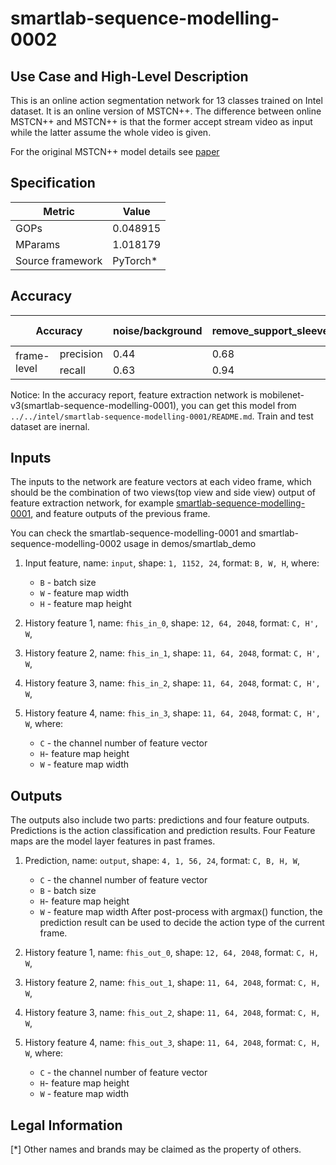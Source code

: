 # smartlab-sequence-modelling-0002

## Use Case and High-Level Description
This is an online action segmentation network for 13 classes trained on Intel dataset. It is an online version of MSTCN++. The difference between online MSTCN++ and MSTCN++ is that the former accept stream video as input while the latter assume the whole video is given.

For the original MSTCN++ model details see [paper](https://arxiv.org/abs/2006.09220)

## Specification

| Metric                          | Value                                     |
|---------------------------------|-------------------------------------------|
| GOPs                            | 0.048915                                  |
| MParams                         | 1.018179                                  |
| Source framework                | PyTorch\*                                 |

## Accuracy
<table>
    <tr>
        <th colspan="2">Accuracy</th>
        <th>noise/background</th>
        <th>remove_support_sleeve</th>
        <th>adjust_rider</th>
        <th>adjust_nut</th>
        <th>adjust_balancing</th>
        <th>open_box</th>
        <th>close_box</th>
        <th>choose_weight</th>
        <th>put_left</th>
        <th>put_right</th>
        <th>take_left</th>
        <th>take_right</th>
        <th>install support_sleeve</th>
        <th>mean</th>
        <th>mPR (P+R)/2</th>
    </tr>
    <tbody>
        <tr>
            <td rowspan=2>frame-level</td>
            <td rowspan=1>precision</td>
            <td>0.44</td>
            <td>0.68</td>
            <td>0.82</td>
            <td>0.56</td>
            <td>0.7</td>
            <td>0.74</td>
            <td>0.79</td>
            <td>0.63</td>
            <td>0.59</td>
            <td>0.66</td>
            <td>0.74</td>
            <td>0.82</td>
            <td>0.91</td>
            <td>0.7</td>
            <td rowspan=2>0.68</td>
        </tr>
        <tr>
            <td rowspan=1>recall</td>
            <td>0.63</td>
            <td>0.94</td>
            <td>0.88</td>
            <td>0.07</td>
            <td>0.64</td>
            <td>0.91</td>
            <td>0.62</td>
            <td>0.54</td>
            <td>0.61</td>
            <td>0.65</td>
            <td>0.67</td>
            <td>0.51</td>
            <td>0.95</td>
            <td>0.66</td>
        </tr>
    </tbody>
</table>

Notice: In the accuracy report, feature extraction network is mobilenet-v3(smartlab-sequence-modelling-0001), you can get this model from `../../intel/smartlab-sequence-modelling-0001/README.md`. Train and test dataset are inernal.

## Inputs
The inputs to the network are feature vectors at each video frame, which should be the combination of two views(top view and side view) output of feature extraction network, for example [smartlab-sequence-modelling-0001](../../intel/smartlab-sequence-modelling-0001/README.md), and feature outputs of the previous frame.

You can check the smartlab-sequence-modelling-0001 and smartlab-sequence-modelling-0002 usage in demos/smartlab_demo

1. Input feature, name: `input`, shape: `1, 1152, 24`, format: `B, W, H`, where:

   - `B` - batch size
   - `W` - feature map width
   - `H` - feature map height

2. History feature 1, name: `fhis_in_0`, shape: `12, 64, 2048`, format: `C, H', W`,
3. History feature 2, name: `fhis_in_1`, shape: `11, 64, 2048`, format: `C, H', W`,
4. History feature 3, name: `fhis_in_2`, shape: `11, 64, 2048`, format: `C, H', W`,
5. History feature 4, name: `fhis_in_3`, shape: `11, 64, 2048`, format: `C, H', W`, where:

   - `C` - the channel number of feature vector
   - `H`- feature map height
   - `W` - feature map width

## Outputs

The outputs also include two parts: predictions and four feature outputs. Predictions is the action classification and prediction results. Four Feature maps are the model layer features in past frames.
1. Prediction, name: `output`, shape: `4, 1, 56, 24`, format: `C, B, H, W`,
   - `C` - the channel number of feature vector
   - `B` - batch size
   - `H`- feature map height
   - `W` - feature map width
After post-process with argmax() function, the prediction result can be used to decide the action type of the current frame.
2. History feature 1, name: `fhis_out_0`, shape: `12, 64, 2048`, format: `C, H, W`,
3. History feature 2, name: `fhis_out_1`, shape: `11, 64, 2048`, format: `C, H, W`,
4. History feature 3, name: `fhis_out_2`, shape: `11, 64, 2048`, format: `C, H, W`,
5. History feature 4, name: `fhis_out_3`, shape: `11, 64, 2048`, format: `C, H, W`, where:

   - `C` - the channel number of feature vector
   - `H`- feature map height
   - `W` - feature map width

## Legal Information
[*] Other names and brands may be claimed as the property of others.
